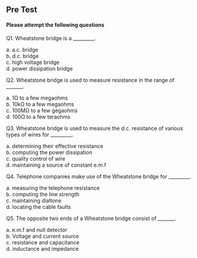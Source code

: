 ## Pre Test
#### Please attempt the following questions

Q1. Wheatstone bridge is a _________.<br>

a.   a.c. bridge<br>
b.   d.c. bridge<br>
c.   high voltage bridge<br>
d.   power dissipation bridge<br>

Q2. Wheatstone bridge is used to measure resistance in the range of _______.<br>
 
a.   1Ω to a few megaohms<br>
b.   10kΩ to a few megaohms<br>
c.   100MΩ to a few gegaohms<br>
d.   100Ω to a few teraohms<br>

Q3. Wheatstone bridge is used to measure the d.c. resistance of various types of wires for _________.<br>
 
a.   determining their effective resistance<br>
b.   computing the power dissipation<br>
c.   quality control of wire<br>
d.   maintaining a source of constant e.m.f<br>

Q4. Telephone companies make use of the Wheatstone bridge for _________.<br>

a.   measuring the telephone resistance<br>
b.   computing the line strength<br>
c.   maintaining dialtone<br>
d.   locating the cable faults<br>

Q5. The opposite two ends of a Wheatstone bridge consist of _______.<br>
  
a.  e.m.f and null detector<br>
b.  Voltage and current source<br>
c.  resistance and capacitance<br>
d.  inductance and impedance<br>
